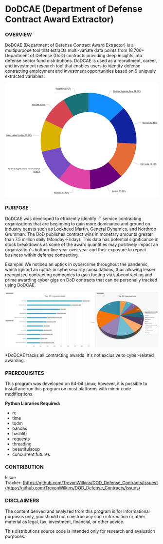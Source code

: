 # DoDCAE (Department of Defense Contract Award Extractor) 

### OVERVIEW
DoDCAE (Department of Defense Contract Award Extractor) is a multipurpose tool that extracts multi-variate data points from 18,700+ Department of Defense (DoD) contracts providing deep insights into defense sector fund distributions. DoDCAE is used as a recruitment, career, and investment research tool that enables users to identify defense contracting employment and investment opportunities based on 9 uniquely extracted variables.

<p align="center">
  <img src="https://github.com/TrevonWilkins/DoD-Contract-Award-Extractor/blob/main/DoDCAE_BI.png" />
</p>

### PURPOSE
DoDCAE was developed to efficiently identify IT service contracting organizations that are beginning to gain more dominance and ground on industry beasts such as Lockheed Martin, General Dynamics, and Northrop Grumman. The DoD publishes contract wins in monetary amounts greater than 7.5 million daily (Monday-Friday). This data has potential significance in stock breakdowns as some of the award quantities may positively impact an organization's bottom-line year over year and their exposure to repeat business within defense contracting. 

Example: We noticed an uptick in cybercrime throughout the pandemic, which ignited an uptick in cybersecurity consultations, thus allowing lesser recognized contracting companies to gain footing via subcontracting and prime awarding cyber gigs on DoD contracts that can be personally tracked using DoDCAE.

<p align="center">
  <img src="https://github.com/TrevonWilkins/DoD-Contract-Award-Extractor/blob/main/Graphic%20Visualization%202.PNG" />
</p>

*DoDCAE tracks all contracting awards. It's not exclusive to cyber-related awarding.

### PREREQUISITES
This program was developed on 64-bit Linux; however, it is possible to install and run this program on most platforms with minor code modifications.

**Python Libraries Required:**
- re
- time
- tqdm
- pandas
- hashlib
- requests
- threading
- beautifulsoup
- concurrent.futures

### CONTRIBUTION
Issue Tracker: [https://github.com/TrevonWilkins/DOD_Defense_Contracts/issues](https://github.com/TrevonWilkins/DOD_Defense_Contracts/issues)

### DISCLAIMERS
The content derived and analyzed from this program is for informational purposes only, you should not construe any such information or other material as legal, tax, investment, financial, or other advice.

This distributions source code is intended only for research and evaluation purposes.
